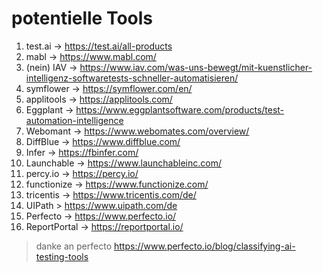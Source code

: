 # potentielle Tools

1. test.ai -> https://test.ai/all-products
2. mabl -> https://www.mabl.com/
3. (nein) IAV -> https://www.iav.com/was-uns-bewegt/mit-kuenstlicher-intelligenz-softwaretests-schneller-automatisieren/
4. symflower -> https://symflower.com/en/
5. applitools -> https://applitools.com/
6. Eggplant -> https://www.eggplantsoftware.com/products/test-automation-intelligence
7. Webomant -> https://www.webomates.com/overview/
8. DiffBlue -> https://www.diffblue.com/
9. Infer -> https://fbinfer.com/
10. Launchable -> https://www.launchableinc.com/
11. percy.io -> https://percy.io/
12. functionize -> https://www.functionize.com/
13. tricentis -> https://www.tricentis.com/de/
14. UIPath > https://www.uipath.com/de
15. Perfecto -> https://www.perfecto.io/
16. ReportPortal -> https://reportportal.io/

> danke an perfecto https://www.perfecto.io/blog/classifying-ai-testing-tools
